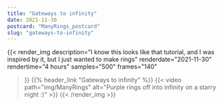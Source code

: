 ```yaml
---
title: "Gateways to infinity"
date: 2021-11-30
postcard: "ManyRings_postcard"
slug: "gateways-to-infinity"
---
```


{{< render_img
  description="I know this looks like that tutorial, and I was inspired by it, but I just wanted to make rings"
  renderdate="2021-11-30"
  rendertime="4 hours"
  samples="500"
  frames="140"
  >}}
{{% header_link "Gateways to infinity" %}}
{{< video path="img/ManyRings" alt="Purple rings off into infinity on a starry night :)" >}}
{{< /render_img >}}

